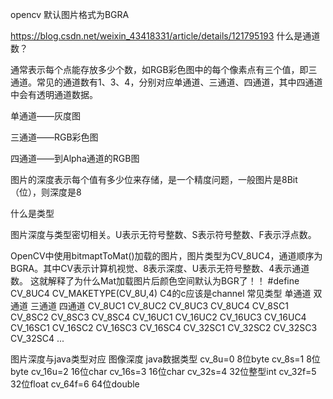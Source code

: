 
opencv 默认图片格式为BGRA


https://blog.csdn.net/weixin_43418331/article/details/121795193
什么是通道数？

通常表示每个点能存放多少个数，如RGB彩色图中的每个像素点有三个值，即三通道。常见的通道数有1、3、4，分别对应单通道、三通道、四通道，其中四通道中会有透明通道数据。

单通道——灰度图

三通道——RGB彩色图

四通道——到Alpha通道的RGB图

图片的深度表示每个值有多少位来存储，是一个精度问题，一般图片是8Bit（位），则深度是8


什么是类型

图片深度与类型密切相关。U表示无符号整数、S表示符号整数、F表示浮点数。

OpenCV中使用bitmaptToMat()加载的图片，图片类型为CV_8UC4，通道顺序为BGRA。其中CV表示计算机视觉、8表示深度、U表示无符号整数、4表示通道数。
这就解释了为什么Mat加载图片后颜色空间默认为BGR了！！
#define 	CV_8UC4   CV_MAKETYPE(CV_8U,4)     C4的c应该是channel
常见类型
单通道        双通道          三通道         四通道
CV_8UC1      CV_8UC2        CV_8UC3      	CV_8UC4
CV_8SC1      CV_8SC2        CV_8SC3          CV_8SC4
CV_16UC1     CV_16UC2       CV_16UC3          CV_16UC4
CV_16SC1     CV_16SC2       CV_16SC3         CV_16SC4
CV_32SC1     CV_32SC2       CV_32SC3         CV_32SC4
...

图片深度与java类型对应
图像深度         java数据类型
cv_8u=0         8位byte
cv_8s=1         8位byte
cv_16u=2        16位char
cv_16s=3        16位char
cv_32s=4        32位整型int
cv_32f=5        32位float
cv_64f=6        64位double


